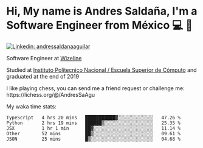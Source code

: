 # Hi, My name is Andres Saldaña, I'm a Software Engineer from México :computer: :boy:

[![Linkedin: andressaldanaaguilar](https://img.shields.io/badge/-andressaldanaaguilar-blue?style=flat-square&logo=Linkedin&logoColor=white&link=https://www.linkedin.com/in/thaianebraga/)](https://www.linkedin.com/in/andressaldanaaguilar)

<p>Software Engineer at <a href="https://www.wizeline.com/">Wizeline</a></p>
<p>Studied at <a href="https://en.wikipedia.org/wiki/ESCOM">Instituto Politecnico Nacional / Escuela Superior de Cómputo</a> and graduated at the end of 2019</p>
<p>I like playing chess, you can send me a friend request or challenge me: https://lichess.org/@/AndresSaAgu</p>

<p> My waka time stats: </p>

<!--START_SECTION:waka-->
```text
TypeScript   4 hrs 20 mins   ███████████▓░░░░░░░░░░░░░   47.26 % 
Python       2 hrs 19 mins   ██████▒░░░░░░░░░░░░░░░░░░   25.35 % 
JSX          1 hr 1 min      ██▓░░░░░░░░░░░░░░░░░░░░░░   11.14 % 
Other        52 mins         ██▒░░░░░░░░░░░░░░░░░░░░░░   09.61 % 
JSON         25 mins         █▒░░░░░░░░░░░░░░░░░░░░░░░   04.68 % 
```
<!--END_SECTION:waka-->
